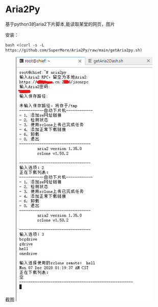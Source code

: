 # Aria2Py
基于python3的aria2下片脚本,能读取某堂的网页，图片

安装：
```
bash <(curl -s -L https://github.com/SuperMore/Aria2Py/raw/main/getAria2py.sh)
```
截图
![](https://github.com/SuperMore/Aria2Py/raw/main/%E5%B1%8F%E5%B9%95%E6%88%AA%E5%9B%BE%202020-12-07%20012032.png)
